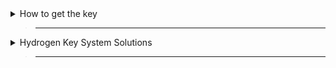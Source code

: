 <details>
  <summary>How to get the key</summary>

> ___

> Click On Copy Key Link Button
>
> Open any browser you have
>
> Paste The Key Link
> 
> click on the check box
>
> complete captcha check
>
> press get key
>
> - it redirect you to linkvertise. scroll down. press free access. complete the task. Wait 5 seconds press X. press free access again. same steps (you need to pass 3 gateways)
>
> Copy the key
>
> Open Hydrogen
>
> paste the key on the key tab (not adless login)
>
> Enter Key
>
> -------
</details>

> ------

<details>
  <summary>Hydrogen Key System Solutions</summary>

> ___

> - **Application error: a client-side exception has occurred**
>
> Use a different browser
>
> -------
> - **key dosen't match HWID**
>
> Back to `How to get the key`

</details>

> -----
